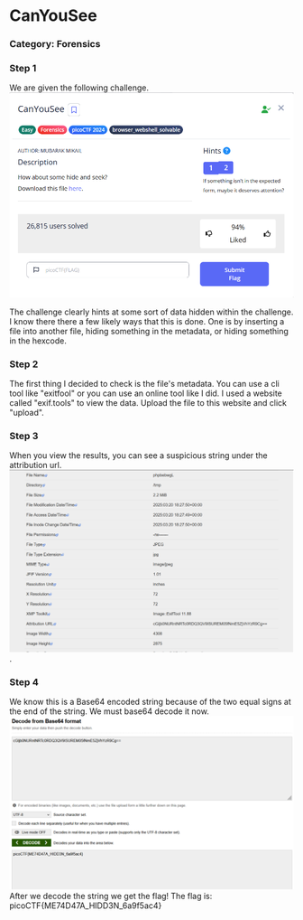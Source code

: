 # CanYouSee
### Category: Forensics
   
### Step 1
We are given the following challenge.  
![file](challenge.png)  
  
The challenge clearly hints at some sort of data hidden within the challenge.   
I know there there a few likely ways that this is done. One is by inserting a file into another file, hiding something in the metadata, or hiding something in the hexcode. 

### Step 2
The first thing I decided to check is the file's metadata. You can use a cli tool like "exitfool" or you can use an online tool like I did. I used a website called "exif.tools" to view the data. Upload the file to this website and click "upload".  

### Step 3 

When you view the results, you can see a suspicious string under the attribution url.   
![file](exiftools.png).  

### Step 4
We know this is a Base64 encoded string because of the two equal signs at the end of the string. We must base64 decode it now.   
![flag](flag.png)
After we decode the string we get the flag! The flag is: picoCTF{ME74D47A_HIDD3N_6a9f5ac4}